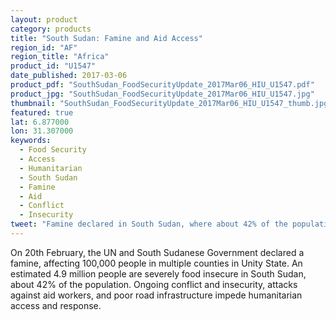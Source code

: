 ```yaml
---
layout: product
category: products
title: "South Sudan: Famine and Aid Access"
region_id: "AF"
region_title: "Africa"
product_id: "U1547"
date_published: 2017-03-06
product_pdf: "SouthSudan_FoodSecurityUpdate_2017Mar06_HIU_U1547.pdf"
product_jpg: "SouthSudan_FoodSecurityUpdate_2017Mar06_HIU_U1547.jpg"
thumbnail: "SouthSudan_FoodSecurityUpdate_2017Mar06_HIU_U1547_thumb.jpg"
featured: true
lat: 6.877000
lon: 31.307000
keywords:
  - Food Security
  - Access
  - Humanitarian
  - South Sudan
  - Famine
  - Aid
  - Conflict
  - Insecurity  
tweet: "Famine declared in South Sudan, where about 42% of the population is severely food insecure."
---
```

On 20th February, the UN and South Sudanese Government declared a famine, affecting 100,000 people in multiple counties in Unity State. An estimated 4.9 million people are severely food insecure in South Sudan, about 42% of the population. Ongoing conflict and insecurity, attacks against aid workers, and poor road infrastructure impede humanitarian access and response.
